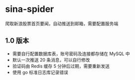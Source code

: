 # sina-spider
爬取新浪股票首页要闻，自动推送到邮箱，需要配置服务端

## 1.0 版本
- 需要自行配置数据库表，账号密码及连接都存储在 MySQL 中
- 默认一次推送 20 条消息，可以自行修改
- 验证码由 Redis 缓存 5 分钟后过期，需要重新发送
- 使用 go 标准日志库记录错误